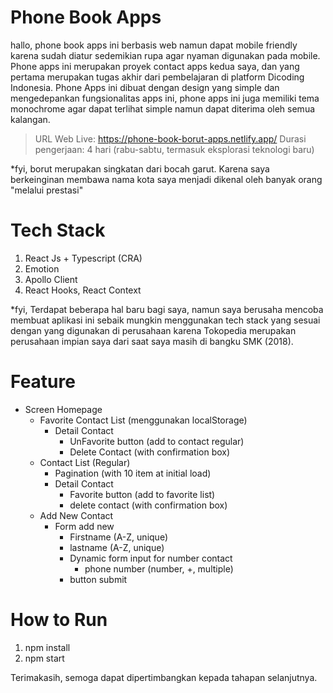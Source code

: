 # Phone Book Apps
hallo, phone book apps ini berbasis web namun dapat mobile friendly karena sudah diatur sedemikian rupa agar nyaman digunakan pada mobile. Phone apps ini merupakan proyek contact apps kedua saya, dan yang pertama merupakan tugas akhir dari pembelajaran di platform Dicoding Indonesia. Phone Apps ini dibuat dengan design yang simple dan mengedepankan fungsionalitas apps ini, phone apps ini juga memiliki tema monochrome agar dapat terlihat simple namun dapat diterima oleh semua kalangan. 

> URL Web Live: https://phone-book-borut-apps.netlify.app/ 
> Durasi pengerjaan: 4 hari (rabu-sabtu, termasuk eksplorasi teknologi baru)

*fyi, borut merupakan singkatan dari bocah garut. Karena saya berkeinginan membawa nama kota saya menjadi dikenal oleh banyak orang "melalui prestasi"

# Tech Stack
1. React Js + Typescript (CRA)
2. Emotion
3. Apollo Client
4. React Hooks, React Context

*fyi, Terdapat beberapa hal baru bagi saya, namun saya berusaha mencoba membuat aplikasi ini sebaik mungkin menggunakan tech stack yang sesuai dengan yang digunakan di perusahaan karena Tokopedia merupakan perusahaan impian saya dari saat saya masih di bangku SMK (2018). 

# Feature
- Screen Homepage
  - Favorite Contact List (menggunakan localStorage)
    - Detail Contact
       - UnFavorite button (add to contact regular) 
       - Delete Contact (with confirmation box)
  - Contact List (Regular)
    - Pagination (with 10 item at initial load)
    - Detail Contact
      - Favorite button (add to favorite list)
      - delete contact (with confirmation box)
  - Add New Contact
    - Form add new
      - Firstname (A-Z, unique)
      - lastname (A-Z, unique)
      - Dynamic form input for number contact
         - phone number (number, +, multiple)
      - button submit
# How to Run
1. npm install
2. npm start

Terimakasih, semoga dapat dipertimbangkan kepada tahapan selanjutnya.
